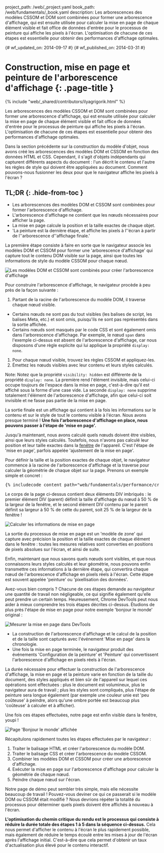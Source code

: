 project_path: /web/_project.yaml
book_path: /web/fundamentals/_book.yaml
description: Les arborescences des modèles CSSOM et DOM sont combinées pour former une arborescence d'affichage, qui est ensuite utilisée pour calculer la mise en page de chaque élément visible et fait office de données d'entrée pour le processus de peinture qui affiche les pixels à l'écran. L'optimisation de chacune de ces étapes est essentielle pour obtenir des performances d'affichage optimales.

{# wf_updated_on: 2014-09-17 #}
{# wf_published_on: 2014-03-31 #}

# Construction, mise en page et peinture de l'arborescence d'affichage {: .page-title }

{% include "web/_shared/contributors/ilyagrigorik.html" %}


Les arborescences des modèles CSSOM et DOM sont combinées pour former une arborescence d'affichage, qui est ensuite utilisée pour calculer la mise en page de chaque élément visible et fait office de données d'entrée pour le processus de peinture qui affiche les pixels à l'écran. L'optimisation de chacune de ces étapes est essentielle pour obtenir des performances d'affichage optimales.


Dans la section précédente sur la construction du modèle d'objet, nous avons créé les arborescences des modèles DOM et CSSOM en fonction des données HTML et CSS. Cependant, il s'agit d'objets indépendants qui capturent différents aspects du document : l'un décrit le contenu et l'autre les règles de style qui doivent être appliquées au document. Comment pouvons-nous fusionner les deux pour que le navigateur affiche les pixels à l'écran ?

## TL;DR {: .hide-from-toc }
- Les arborescences des modèles DOM et CSSOM sont combinées pour former l'arborescence d'affichage.
- L'arborescence d'affichage ne contient que les nœuds nécessaires pour afficher la page.
- La mise en page calcule la position et la taille exactes de chaque objet.
- 'La peinture est la dernière étape, et affiche les pixels à l''écran à partir de l''arborescence d''affichage finale.'


La première étape consiste à faire en sorte que le navigateur associe les modèles DOM et CSSOM pour former une 'arborescence d'affichage' qui capture tout le contenu DOM visible sur la page, ainsi que toutes les informations de style du modèle CSSOM pour chaque nœud.

<img src="images/render-tree-construction.png" alt="Les modèles DOM et CSSOM sont combinés pour créer l'arborescence d'affichage" class="center">

Pour construire l'arborescence d'affichage, le navigateur procède à peu près de la façon suivante :

1. Partant de la racine de l'arborescence du modèle DOM, il traverse chaque nœud visible.
  * Certains nœuds ne sont pas du tout visibles (les balises de script, les balises Meta, etc.) et sont omis, puisqu'ils ne sont pas représentés dans la sortie affichée.
  * Certains nœuds sont masqués par le code CSS et sont également omis dans l'arborescence d'affichage. Par exemple, le nœud `span` dans l'exemple ci-dessus est absent de l'arborescence d'affichage, car nous disposons d'une règle explicite qui lui applique la propriété `display: none`.
1. Pour chaque nœud visible, trouvez les règles CSSOM et appliquez-les.
2. Émettez les nœuds visibles avec leur contenu et leurs styles calculés.

Note: Notez que la propriété <code>visibility: hidden</code> est différente de la propriété <code>display: none</code>. La première rend l'élément invisible, mais celui-ci occupe toujours de l'espace dans la mise en page, c'est-à-dire qu'il est affiché sous la forme d'une case vide. La seconde <code>display: none</code> supprime totalement l'élément de l'arborescence d'affichage, afin que celui-ci soit invisible et ne fasse pas partie de la mise en page.

La sortie finale est un affichage qui contient à la fois les informations sur le contenu et sur le style de tout le contenu visible à l'écran. Nous avons presque terminé ! **Une fois l'arborescence d'affichage en place, nous pouvons passer à l'étape de 'mise en page'.**

Jusqu'à maintenant, nous avons calculé quels nœuds doivent être visibles, ainsi que leurs styles calculés. Toutefois, nous n'avons pas calculé leur position et leur taille exactes dans la [fenêtre](/web/fundamentals/design-and-ui/responsive/#set-the-viewport) de l'appareil. C'est l'étape de 'mise en page', parfois appelée 'ajustement de la mise en page'.

Pour définir la taille et la position exactes de chaque objet, le navigateur commence à la racine de l'arborescence d'affichage et la traverse pour calculer la géométrie de chaque objet sur la page. Prenons un exemple simple et concret :

<pre class="prettyprint">
{% includecode content_path="web/fundamentals/performance/critical-rendering-path/_code/nested.html" region_tag="full" %}
</pre>

Le corps de la page ci-dessus contient deux éléments DIV imbriqués : le premier élément DIV (parent) définit la taille d'affichage du nœud à 50 % de la largeur de la fenêtre, et le second élément DIV contenu par le parent définit sa largeur à 50 % de cette du parent, soit 25 % de la largeur de la fenêtre !

<img src="images/layout-viewport.png" alt="Calculer les informations de mise en page" class="center">

La sortie du processus de mise en page est un 'modèle de zone' qui capture avec précision la position et la taille exactes de chaque élément dans le fenêtre : toutes les mesures relatives sont converties en positions de pixels absolues sur l'écran, et ainsi de suite.

Enfin, maintenant que nous savons quels nœuds sont visibles, et que nous connaissons leurs styles calculés et leur géométrie, nous pouvons enfin transmettre ces informations à la dernière étape, qui convertira chaque nœud de l'arborescence d'affichage en pixels réels à l'écran. Cette étape est souvent appelée 'peinture' ou 'pixellisation des données'.

Avez-vous bien compris ? Chacune de ces étapes demande au navigateur une quantité de travail non négligeable, ce qui signifie également qu'elle peut prendre un certain temps. Heureusement, Chrome DevTools peut nous aider à mieux comprendre les trois étapes décrites ci-dessus. Étudions de plus près l'étape de mise en page pour notre exemple 'bonjour le monde' original :

<img src="images/layout-timeline.png" alt="Mesurer la mise en page dans DevTools" class="center">

* La construction de l'arborescence d'affichage et le calcul de la position et de la taille sont capturés avec l'événement 'Mise en page' dans la chronologie.
* Une fois la mise en page terminée, le navigateur produit des événements 'Configuration de la peinture' et 'Peinture' qui convertissent l'arborescence d'affichage en pixels réels à l'écran.

La durée nécessaire pour effectuer la construction de l'arborescence d'affichage, la mise en page et la peinture varie en fonction de la taille du document, des styles appliqués et bien sûr de l'appareil sur lequel ces opérations sont effectuées : plus le document est volumineux, plus le navigateur aura de travail ; plus les styles sont compliqués, plus l'étape de peinture sera longue également (par exemple une couleur unie est 'peu coûteuse' à peindre, alors qu'une ombre portée est beaucoup plus 'coûteuse' à calculer et à afficher).

Une fois ces étapes effectuées, notre page est enfin visible dans la fenêtre, youpi !

<img src="images/device-dom-small.png" alt="Page 'Bonjour le monde' affichée" class="center">

Récapitulons rapidement toutes les étapes effectuées par le navigateur :

1. Traiter le balisage HTML et créer l'arborescence du modèle DOM.
2. Traiter le balisage CSS et créer l'arborescence du modèle CSSOM.
3. Combiner les modèles DOM et CSSOM pour créer une arborescence d'affichage.
4. Exécuter la mise en page sur l'arborescence d'affichage pour calculer la géométrie de chaque nœud.
5. Peindre chaque nœud sur l'écran.

Notre page de démo peut sembler très simple, mais elle nécessite beaucoup de travail ! Pouvez-vous deviner ce qui ce passerait si le modèle DOM ou CSSOM était modifié ? Nous devrions répéter la totalité du processus pour déterminer quels pixels doivent être affichés à nouveau à l'écran.

**L'optimisation du chemin critique du rendu est le processus qui consiste à réduire la durée totale des étapes 1 à 5 dans la séquence ci-dessus.** Cela nous permet d'afficher le contenu à l'écran le plus rapidement possible, mais également de réduire le temps écoulé entre les mises à jour de l'écran après l'affichage initial. C'est-à-dire que cela permet d'obtenir un taux d'actualisation plus élevé pour le contenu interactif.



